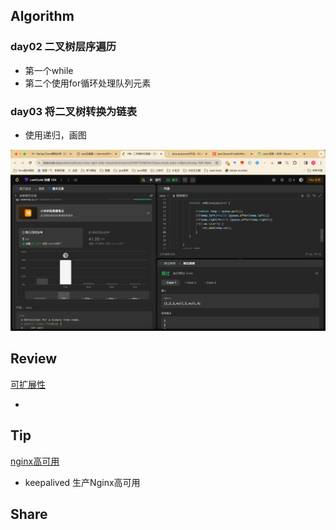 ## Algorithm


### day02 二叉树层序遍历
* 第一个while
* 第二个使用for循环处理队列元素

### day03 将二叉树转换为链表
* 使用递归，画图


![算法](../../../images/temp/sisyphus-2024-03-16-lc.png)


## Review

[可扩展性](https://www.javacodegeeks.com/2024/03/the-future-of-scalability-is-pool-architecture-the-answer.html?ref=dailydev)

* 

## Tip

[nginx高可用](https://www.cnblogs.com/SimpleWu/p/11004902.html)

* keepalived 生产Nginx高可用

## Share
